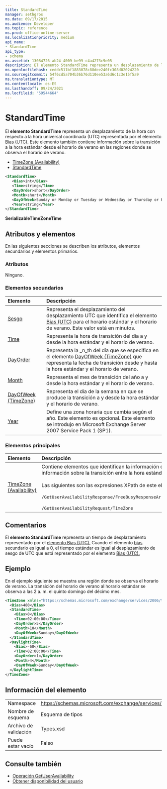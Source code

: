 ```yaml
---
title: StandardTime
manager: sethgros
ms.date: 09/17/2015
ms.audience: Developer
ms.topic: reference
ms.prod: office-online-server
ms.localizationpriority: medium
api_name:
- StandardTime
api_type:
- schema
ms.assetid: 13084726-ab24-4009-be99-c4a4273c9e05
description: El elemento StandardTime representa un desplazamiento de la hora con respecto a la hora universal coordinada (UTC) representada por el elemento Bias (UTC). Este elemento también contiene información sobre la transición a la hora estándar desde el horario de verano en las regiones donde se observa el horario de verano.
ms.openlocfilehash: ceddc511bf1883078c88dee240fc308d02024220
ms.sourcegitcommit: 54f6cd5a704b36b76d110ee53a6d6c1c3e15f5a9
ms.translationtype: MT
ms.contentlocale: es-ES
ms.lasthandoff: 09/24/2021
ms.locfileid: "59544664"
---
```

# <a name="standardtime"></a>StandardTime

El **elemento StandardTime** representa un desplazamiento de la hora con respecto a la hora universal coordinada (UTC) representada por el elemento [Bias (UTC).](bias-utc.md) Este elemento también contiene información sobre la transición a la hora estándar desde el horario de verano en las regiones donde se observa el horario de verano. 
  
- [TimeZone (Availability)](timezone-availability.md)
- [StandardTime](standardtime.md)
  
```xml
<StandardTime>
   <Bias>int</Bias>
   <Time>string</Time>
   <DayOrder>short</DayOrder>
   <Month>short</Month>
   <DayOfWeek>Sunday or Monday or Tuesday or Wednesday or Thursday or Friday or Saturday</DayOfWeek>
   <Year>string</Year>
</StandardTime>
```

 **SerializableTimeZoneTime**
## <a name="attributes-and-elements"></a>Atributos y elementos

En las siguientes secciones se describen los atributos, elementos secundarios y elementos primarios.
  
### <a name="attributes"></a>Atributos

Ninguno.
  
### <a name="child-elements"></a>Elementos secundarios

|**Elemento**|**Descripción**|
|:-----|:-----|
|[Sesgo](bias.md) <br/> |Representa el desplazamiento del desplazamiento UTC que identifica el elemento [Bias (UTC)](bias-utc.md) para el horario estándar y el horario de verano. Este valor está en minutos.  <br/> |
|[Time](time.md) <br/> |Representa la hora de transición del día a y desde la hora estándar y el horario de verano.  <br/> |
|[DayOrder](dayorder.md) <br/> |Representa la _n_th del día que se especifica en el elemento [DayOfWeek (TimeZone)](dayofweek-timezone.md) que representa la fecha de transición desde y hasta la hora estándar y el horario de verano.  <br/> |
|[Month](month.md) <br/> |Representa el mes de transición del año a y desde la hora estándar y el horario de verano.  <br/> |
|[DayOfWeek (TimeZone)](dayofweek-timezone.md) <br/> |Representa el día de la semana en que se produce la transición a y desde la hora estándar y el horario de verano.  <br/> |
|[Year](year.md) <br/> |Define una zona horaria que cambia según el año. Este elemento es opcional. Este elemento se introdujo en Microsoft Exchange Server 2007 Service Pack 1 (SP1).  <br/> |
   
### <a name="parent-elements"></a>Elementos principales

|**Elemento**|**Descripción**|
|:-----|:-----|
|[TimeZone (Availability)](timezone-availability.md) <br/> | Contiene elementos que identifican la información de zona horaria. Este elemento también contiene información sobre la transición entre la hora estándar y el horario de verano. <br/><br/>Las siguientes son las expresiones XPath de este elemento: <br/> <br/>  `/GetUserAvailabilityResponse/FreeBusyResponseArray/FreeBusyResponse/FreeBusyView/WorkingHours/TimeZone` <br/> <br/> `/GetUserAvailabilityRequest/TimeZone` <br/> |
   
## <a name="remarks"></a>Comentarios

El **elemento StandardTime** representa un tiempo de desplazamiento representado por el [elemento Bias (UTC).](bias-utc.md) Cuando el elemento [bias](bias.md) secundario es igual a 0, el tiempo estándar es igual al desplazamiento de sesgo de UTC que está representado por el elemento [Bias (UTC).](bias-utc.md) 
  
## <a name="example"></a>Ejemplo

En el ejemplo siguiente se muestra una región donde se observa el horario de verano. La transición del horario de verano al horario estándar se observa a las 2 a. m. el quinto domingo del décimo mes.
  
```xml
<TimeZone xmlns="https://schemas.microsoft.com/exchange/services/2006/types">
  <Bias>480</Bias>
  <StandardTime>
    <Bias>0</Bias>
    <Time>02:00:00</Time>
    <DayOrder>5</DayOrder>
    <Month>10</Month>
    <DayOfWeek>Sunday</DayOfWeek>
  </StandardTime>
  <DaylightTime>
    <Bias>-60</Bias>
    <Time>02:00:00</Time>
    <DayOrder>1</DayOrder>
    <Month>4</Month>
    <DayOfWeek>Sunday</DayOfWeek>
  </DaylightTime>
</TimeZone>
```

## <a name="element-information"></a>Información del elemento

|||
|:-----|:-----|
|Namespace  <br/> |https://schemas.microsoft.com/exchange/services/2006/types  <br/> |
|Nombre de esquema  <br/> |Esquema de tipos  <br/> |
|Archivo de validación  <br/> |Types.xsd  <br/> |
|Puede estar vacío  <br/> |Falso  <br/> |
   
## <a name="see-also"></a>Consulte también

- [Operación GetUserAvailability](getuseravailability-operation.md)
- [Obtener disponibilidad del usuario](https://msdn.microsoft.com/library/d4133fcb-9b0f-4e6b-aadf-a389da83516a%28Office.15%29.aspx)

